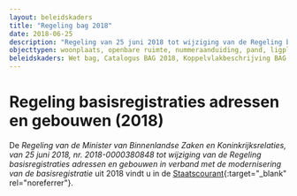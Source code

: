 ```yaml
---
layout: beleidskaders
title: "Regeling bag 2018"
date: 2018-06-25
description: "Regeling van 25 juni 2018 tot wijziging van de Regeling basisregistraties adressen en gebouwen"
objecttypen: woonplaats, openbare ruimte, nummeraanduiding, pand, ligplaats, standplaats, verblijfsobject
beleidskaders: Wet bag, Catalogus BAG 2018, Koppelvlakbeschrijving BAG 2018, Regeling bag
---
```


# Regeling basisregistraties adressen en gebouwen (2018)

De _Regeling van de Minister van Binnenlandse Zaken en Koninkrijksrelaties, van 25 juni 2018, nr. 2018-0000380848 tot wijziging van de Regeling basisregistraties adressen en gebouwen in verband met de modernisering van de basisregistratie_ uit 2018 vindt u in de [Staatscourant](https://www.officielebekendmakingen.nl/stcrt-2018-36227.html){:target="_blank" rel="noreferrer"}.
